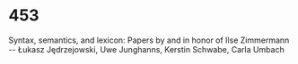 # 453
Syntax, semantics, and lexicon: Papers by and in honor of Ilse Zimmermann -- Łukasz Jędrzejowski,   Uwe Junghanns,   Kerstin Schwabe,   Carla Umbach    
